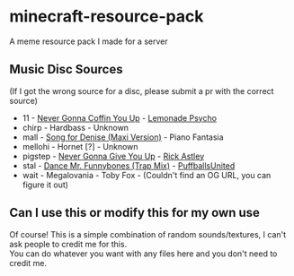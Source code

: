 # minecraft-resource-pack
A meme resource pack I made for a server

## Music Disc Sources
(If I got the wrong source for a disc, please submit a pr with the correct source)
- 11 - [Never Gonna Coffin You Up](https://youtu.be/FpFztrJbksg) - [Lemonade Psycho](https://www.youtube.com/channel/UCKqxoygkfs3oOTJePopfPeQ)
- chirp - Hardbass - Unknown
- mall - [Song for Denise (Maxi Version)](https://youtu.be/hH9M-m3WD0g) - Piano Fantasia
- mellohi - Hornet [?] - Unknown
- pigstep - [Never Gonna Give You Up](https://youtu.be/dQw4w9WgXcQ) - [Rick Astley](https://www.youtube.com/channel/UCuAXFkgsw1L7xaCfnd5JJOw)
- stal - [Dance Mr. Funnybones (Trap Mix)](https://www.newgrounds.com/audio/listen/955223) - [PuffballsUnited](https://puffballsunited.newgrounds.com/)
- wait - Megalovania - Toby Fox - (Couldn't find an OG URL, you can figure it out)

## Can I use this or modify this for my own use
Of course! This is a simple combination of random sounds/textures, I can't ask people to credit me for this.<br/>
You can do whatever you want with any files here and you don't need to credit me.

